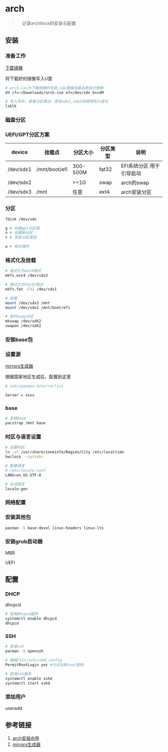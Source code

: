 # arch

>　记录archlinux的安装与配置

## 安装

### 准备工作

[下载镜像](https://www.archlinux.org/download/)

将下载好的镜像写入U盘

```bash
# arch.iso为下载镜像的名称,sdx根据设备名称自行替换
dd if=~/Downloads/arch.iso of=/dev/sdx bs=4M

# 写入完毕，查看分区情况，若有sdx1,sdx2则表明写入成功
lsblk
```

### 磁盘分区

### UEFI/GPT分区方案

| device    | 挂载点        | 分区大小 | 分区类型 | 说明                     |
| --------- | ------------- | -------- | -------- | ------------------------ |
| /dev/sdx1 | /mnt/boot/efi | 300-500M | fat32    | EFI系统分区 用于引导启动 |
| /dev/sdx2 |               | >=1G     | swap     | arch的swap               |
| /dev/sdx3 | /mnt          | 任意     | ext4     | arch安装分区             |

### 分区

```bash
fdisk /dev/sdx

g # 创建gpt分区表
n # 创建新分区
t # 改变分区类型

w # 提交操作
```

### 格式化及挂载

```bash
# 格式化为ext4格式
mkfs.ext4 /dev/sdx3

# 格式化为fat32格式
mkfs.fat -F32 /dev/sdx1

# 挂载
mount /dev/sdx3 /mnt
mount /dev/sdx1 /mnt/boot/efi

# 制作swap分区
mkswap /dev/sdX2
swapon /dev/sdX2
```

### 安装base包

### 设置源

[mirrors生成器](https://www.archlinux.org/mirrorlist/)

根据国家地区生成后，配置到这里

```bash
# /etc/pacman.d/mirrorlist

Server = xxxx
```

### base

```bash
# 安装base
pacstrap /mnt base
```

### 时区与语言设置

```bash
# 设置时区
ln -sf /usr/share/zoneinfo/Region/City /etc/localtime
hwclock --systohc

# 配置语言
# /etc/locale.conf
LANG=en_US.UTF-8

# 生成语言
locale-gen
```

### 网络配置

### 安装其他包

```bash
pacman -S base-devel linux-headers linux-lts
```

### 安装grub启动器

MBR

UEFI

## 配置

### DHCP

dhcpcd

```bash
# 启用dhcpcd服务
systemctl enable dhcpcd
dhcpcd
```

### SSH

```bash
# 安装ssh
pacman -S openssh

# 编辑/etc/ssh/sshd_config
PermitRootLogin yes #允许远程root登陆

# 启用ssh服务
systemctl enable sshd
systemctl start sshd
```

### 添加用户

useradd

## 参考链接

1. [arch安装向导](https://wiki.archlinux.org/index.php/Installation_guide)
2. [mirrors生成器](https://www.archlinux.org/mirrorlist/)

